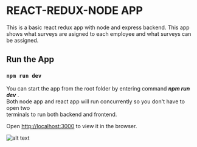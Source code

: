 # REACT-REDUX-NODE APP

This is a basic react redux app with node and express backend. This app shows what surveys are asigned to each employee and what surveys can be assigned.

## Run the App

### `npm run dev`

You can start the app from the root folder by entering command ***npm run dev***
.<br/> Both node app and react app will run concurrently so you don't have to open two<br/> terminals to run both backend and frontend.<br/>

Open [http://localhost:3000](http://localhost:3000) to view it in the browser.

![alt text](https://imgflip.com/gif/4anyd5)
